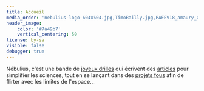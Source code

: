 ```yaml
---
title: Accueil
media_order: 'nebulius-logo-604x604.jpg,TimoBailly.jpg,PAFEV18_amaury_001-crop-large-square.jpg'
header_image:
    color: '#7a49b7'
    vertical_centering: 50
license: by-sa
visible: false
debugger: true
---
```


Nébulius, c'est une bande de [joyeux drilles](/nous) qui écrivent des [articles](/notes) pour simplifier les sciences, tout en se lançant dans des [projets fous](/projets) afin de flirter avec les limites de l'espace…